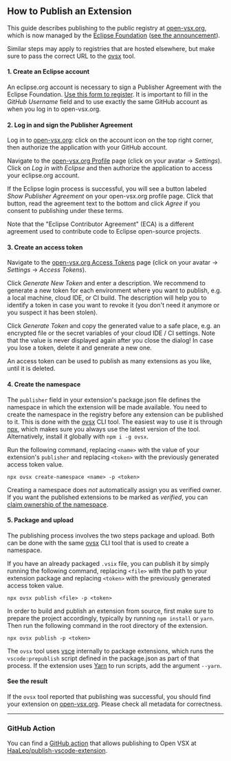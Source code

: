 ## How to Publish an Extension

This guide describes publishing to the public registry at [open-vsx.org](https://open-vsx.org), which is now managed by the [Eclipse Foundation](https://www.eclipse.org/) ([see the announcement](https://blogs.eclipse.org/post/brian-king/open-vsx-registry-under-new-management)).

Similar steps may apply to registries that are hosted elsewhere, but make sure to pass the correct URL to the [ovsx](https://www.npmjs.com/package/ovsx) tool.

#### 1. Create an Eclipse account

An eclipse.org account is necessary to sign a Publisher Agreement with the Eclipse Foundation. [Use this form to register](https://accounts.eclipse.org/user/register). It is important to fill in the _GitHub Username_ field and to use exactly the same GitHub account as when you log in to open-vsx.org.

#### 2. Log in and sign the Publisher Agreement

Log in to [open-vsx.org](https://open-vsx.org): click on the account icon on the top right corner, then authorize the application with your GitHub account.

Navigate to the [open-vsx.org Profile](https://open-vsx.org/user-settings/profile) page (click on your avatar &rarr; _Settings_). Click on _Log in with Eclipse_ and then authorize the application to access your eclipse.org account.

If the Eclipse login process is successful, you will see a button labeled _Show Publisher Agreement_ on your open-vsx.org profile page. Click that button, read the agreement text to the bottom and click _Agree_ if you consent to publishing under these terms.

Note that the "Eclipse Contributor Agreement" (ECA) is a different agreement used to contribute code to Eclipse open-source projects.

#### 3. Create an access token

Navigate to the [open-vsx.org Access Tokens](https://open-vsx.org/user-settings/tokens) page (click on your avatar &rarr; _Settings_ &rarr; _Access Tokens_).

Click _Generate New Token_ and enter a description. We recommend to generate a new token for each environment where you want to publish, e.g. a local machine, cloud IDE, or CI build. The description will help you to identify a token in case you want to revoke it (you don't need it anymore or you suspect it has been stolen).

Click _Generate Token_ and copy the generated value to a safe place, e.g. an encrypted file or the secret variables of your cloud IDE / CI settings. Note that the value is never displayed again after you close the dialog! In case you lose a token, delete it and generate a new one.

An access token can be used to publish as many extensions as you like, until it is deleted.

#### 4. Create the namespace

The `publisher` field in your extension's package.json file defines the namespace in which the extension will be made available. You need to create the namespace in the registry before any extension can be published to it. This is done with the [ovsx](https://www.npmjs.com/package/ovsx) CLI tool. The easiest way to use it is through [npx](https://www.npmjs.com/package/npx), which makes sure you always use the latest version of the tool. Alternatively, install it globally with `npm i -g ovsx`.

Run the following command, replacing `<name>` with the value of your extension's `publisher` and replacing `<token>` with the previously generated access token value.
```
npx ovsx create-namespace <name> -p <token>
```

Creating a namespace does _not_ automatically assign you as verified owner. If you want the published extensions to be marked as _verified_, you can [claim ownership of the namespace](./Namespace-Access).

#### 5. Package and upload

The publishing process involves the two steps package and upload. Both can be done with the same [ovsx](https://www.npmjs.com/package/ovsx) CLI tool that is used to create a namespace.

If you have an already packaged `.vsix` file, you can publish it by simply running the following command, replacing `<file>` with the path to your extension package and replacing `<token>` with the previously generated access token value.
```
npx ovsx publish <file> -p <token>
```

In order to build and publish an extension from source, first make sure to prepare the project accordingly, typically by running `npm install` or `yarn`. Then run the following command in the root directory of the extension.
```
npx ovsx publish -p <token>
```

The `ovsx` tool uses [vsce](https://www.npmjs.com/package/vsce) internally to package extensions, which runs the `vscode:prepublish` script defined in the package.json as part of that process. If the extension uses [Yarn](https://yarnpkg.com) to run scripts, add the argument `--yarn`.

#### See the result

If the `ovsx` tool reported that publishing was successful, you should find your extension on [open-vsx.org](https://open-vsx.org). Please check all metadata for correctness.

-----

### GitHub Action

You can find a [GitHub action](https://docs.github.com/en/actions) that allows publishing to Open VSX at [HaaLeo/publish-vscode-extension](https://github.com/HaaLeo/publish-vscode-extension#readme).

